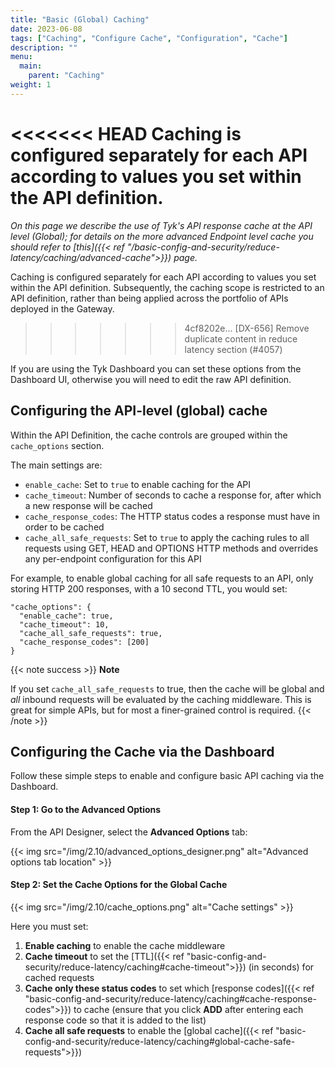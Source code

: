 ```yaml
---
title: "Basic (Global) Caching"
date: 2023-06-08
tags: ["Caching", "Configure Cache", "Configuration", "Cache"]
description: ""
menu:
  main:
    parent: "Caching"
weight: 1
---
```


<<<<<<< HEAD
Caching is configured separately for each API according to values you set within the API definition.
=======
_On this page we describe the use of Tyk's API response cache at the API level (Global); for details on the more advanced Endpoint level cache you should refer to [this]({{< ref "/basic-config-and-security/reduce-latency/caching/advanced-cache">}}) page._

Caching is configured separately for each API according to values you set within the API definition. Subsequently, the caching scope is restricted to an API definition, rather than being applied across the portfolio of APIs deployed in the Gateway.
>>>>>>> 4cf8202e... [DX-656] Remove duplicate content in reduce latency section (#4057)

If you are using the Tyk Dashboard you can set these options from the Dashboard UI, otherwise you will need to edit the raw API definition.

## Configuring the API-level (global) cache 
Within the API Definition, the cache controls are grouped within the `cache_options` section.

The main settings are:
 - `enable_cache`: Set to `true` to enable caching for the API
 - `cache_timeout`: Number of seconds to cache a response for, after which a new response will be cached
 - `cache_response_codes`: The HTTP status codes a response must have in order to be cached
 - `cache_all_safe_requests`: Set to `true` to apply the caching rules to all requests using GET, HEAD and OPTIONS HTTP methods and overrides any per-endpoint configuration for this API
 
For example, to enable global caching for all safe requests to an API, only storing HTTP 200 responses, with a 10 second TTL, you would set:
```
"cache_options": {
  "enable_cache": true,
  "cache_timeout": 10,
  "cache_all_safe_requests": true,
  "cache_response_codes": [200]
}
```

{{< note success >}}
**Note**  

If you set `cache_all_safe_requests` to true, then the cache will be global and *all* inbound requests will be evaluated by the caching middleware. This is great for simple APIs, but for most a finer-grained control is required.
{{< /note >}}

## Configuring the Cache via the Dashboard
Follow these simple steps to enable and configure basic API caching via the Dashboard.

#### Step 1: Go to the Advanced Options
From the API Designer, select the **Advanced Options** tab:

{{< img src="/img/2.10/advanced_options_designer.png" alt="Advanced options tab location" >}}

#### Step 2: Set the Cache Options for the Global Cache
{{< img src="/img/2.10/cache_options.png" alt="Cache settings" >}}

Here you must set:

1.  **Enable caching** to enable the cache middleware
2.  **Cache timeout** to set the [TTL]({{< ref "basic-config-and-security/reduce-latency/caching#cache-timeout">}}) (in seconds) for cached requests
3.  **Cache only these status codes** to set which [response codes]({{< ref "basic-config-and-security/reduce-latency/caching#cache-response-codes">}}) to cache (ensure that you click **ADD** after entering each response code so that it is added to the list)
4.  **Cache all safe requests** to enable the [global cache]({{< ref "basic-config-and-security/reduce-latency/caching#global-cache-safe-requests">}})

